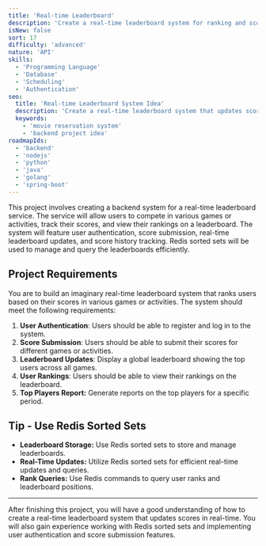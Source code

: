 ```yaml
---
title: 'Real-time Leaderboard'
description: 'Create a real-time leaderboard system for ranking and scoring.'
isNew: false
sort: 17
difficulty: 'advanced'
nature: 'API'
skills:
  - 'Programming Language'
  - 'Database'
  - 'Scheduling'
  - 'Authentication'
seo:
  title: 'Real-time Leaderboard System Idea'
  description: 'Create a real-time leaderboard system that updates scores in real-time.'
  keywords:
    - 'movie reservation system'
    - 'backend project idea'
roadmapIds:
  - 'backend'
  - 'nodejs'
  - 'python'
  - 'java'
  - 'golang'
  - 'spring-boot'
---
```


This project involves creating a backend system for a real-time leaderboard service. The service will allow users to compete in various games or activities, track their scores, and view their rankings on a leaderboard. The system will feature user authentication, score submission, real-time leaderboard updates, and score history tracking. Redis sorted sets will be used to manage and query the leaderboards efficiently.

## Project Requirements

You are to build an imaginary real-time leaderboard system that ranks users based on their scores in various games or activities. The system should meet the following requirements:

1. **User Authentication**: Users should be able to register and log in to the system.
2. **Score Submission**: Users should be able to submit their scores for different games or activities.
3. **Leaderboard Updates**: Display a global leaderboard showing the top users across all games.
4. **User Rankings**: Users should be able to view their rankings on the leaderboard.
5. **Top Players Report:** Generate reports on the top players for a specific period.

## Tip - Use Redis Sorted Sets

- **Leaderboard Storage:** Use Redis sorted sets to store and manage leaderboards.
- **Real-Time Updates:** Utilize Redis sorted sets for efficient real-time updates and queries.
- **Rank Queries:** Use Redis commands to query user ranks and leaderboard positions.

<hr />

After finishing this project, you will have a good understanding of how to create a real-time leaderboard system that updates scores in real-time. You will also gain experience working with Redis sorted sets and implementing user authentication and score submission features.